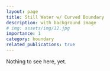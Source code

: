```yaml
---
layout: page
title: Still Water w/ Curved Boundary
description: with background image
# img: assets/img/12.jpg
importance: 1
category: boundary
related_publications: true
---
```


Nothing to see here, yet.
